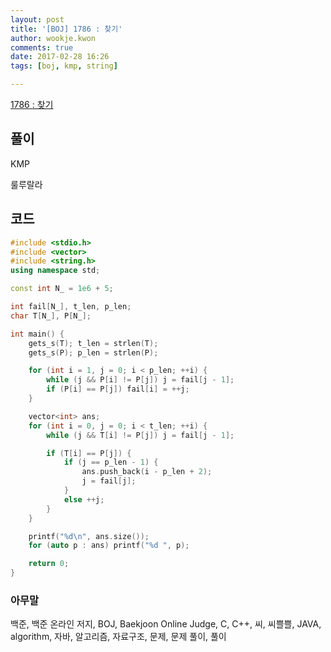 ```yaml
---
layout: post
title: '[BOJ] 1786 : 찾기'
author: wookje.kwon
comments: true
date: 2017-02-28 16:26
tags: [boj, kmp, string]

---
```


[1786 : 찾기](https://www.acmicpc.net/problem/1786)

## 풀이

KMP

룰루랄라  

## 코드

```cpp
#include <stdio.h>
#include <vector>
#include <string.h>
using namespace std;

const int N_ = 1e6 + 5;

int fail[N_], t_len, p_len;
char T[N_], P[N_];

int main() {
	gets_s(T); t_len = strlen(T);
	gets_s(P); p_len = strlen(P);

	for (int i = 1, j = 0; i < p_len; ++i) {
		while (j && P[i] != P[j]) j = fail[j - 1];
		if (P[i] == P[j]) fail[i] = ++j;
	}

	vector<int> ans;
	for (int i = 0, j = 0; i < t_len; ++i) {
		while (j && T[i] != P[j]) j = fail[j - 1];

		if (T[i] == P[j]) {
			if (j == p_len - 1) {
				ans.push_back(i - p_len + 2);
				j = fail[j];
			}
			else ++j;
		}
	}

	printf("%d\n", ans.size());
	for (auto p : ans) printf("%d ", p);

	return 0;
}
```

### 아무말  
백준, 백준 온라인 저지, BOJ, Baekjoon Online Judge, C, C++, 씨, 씨쁠쁠, JAVA, algorithm, 자바, 알고리즘, 자료구조, 문제, 문제 풀이, 풀이